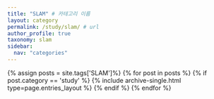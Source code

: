 ```yaml
---
title: "SLAM" # 카테고리 이름
layout: category
permalink: /study/slam/ # url
author_profile: true
taxonomy: slam
sidebar:
  nav: "categories"
---
```


{% assign posts = site.tags['SLAM']%}
{% for post in posts %}
  {% if post.category == 'study' %}
    {% include archive-single.html type=page.entries_layout %}
  {% endif %}
{% endfor %}
